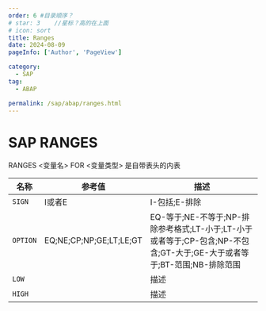 ```yaml
---
order: 6 #目录顺序？
# star: 3    //星标？高的在上面
# icon: sort
title: Ranges
date: 2024-08-09
pageInfo: ['Author', 'PageView']

category:
  - SAP
tag:
  - ABAP

permalink: /sap/abap/ranges.html
---
```


# SAP RANGES

RANGES <变量名> FOR <变量类型>
是自带表头的内表

| 名称 | 参考值 | 描述 |
| --------- | ---- | ---- |
| `SIGN` | I或者E | I-包括;E-排除 |
| `OPTION` | EQ;NE;CP;NP;GE;LT;LE;GT | EQ-等于;NE-不等于;NP-排除参考格式;LT-小于;LT-小于或者等于;CP-包含;NP-不包含;GT-大于;GE-大于或者等于;BT-范围;NB-排除范围 |
| `LOW` | | 描述 |
| `HIGH` |  | 描述 |
<!-- <Catalog base='/' hideHeading/> -->

